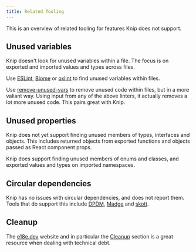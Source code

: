 ```yaml
---
title: Related Tooling
---
```


This is an overview of related tooling for features Knip does not support.

## Unused variables

Knip doesn't look for unused variables within a file. The focus is on exported
and imported values and types across files.

Use [ESLint][1], [Biome][2] or [oxlint][3] to find unused variables within
files.

Use [remove-unused-vars][4] to remove unused code within files, but in a more
valiant way. Using input from any of the above linters, it actually removes a
lot more unused code. This pairs great with Knip.

## Unused properties

Knip does not yet support finding unused members of types, interfaces and
objects. This includes returned objects from exported functions and objects
passed as React component props.

Knip does support finding unused members of enums and classes, and exported
values and types on imported namespaces.

## Circular dependencies

Knip has no issues with circular dependencies, and does not report them. Tools
that do support this include [DPDM][5], [Madge][6] and [skott][7].

## Cleanup

The [e18e.dev][8] website and in particular the [Cleanup][9] section is a great
resource when dealing with technical debt.

[1]: https://eslint.org
[2]: https://biomejs.dev/linter/
[3]: https://oxc.rs/docs/guide/usage/linter.html
[4]: https://github.com/webpro-nl/remove-unused-vars
[5]: https://github.com/acrazing/dpdm
[6]: https://github.com/pahen/madge
[7]: https://github.com/antoine-coulon/skott
[8]: https://e18e.dev
[9]: https://e18e.dev/guide/cleanup.html
